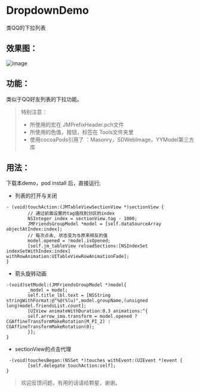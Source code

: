# DropdownDemo
 
类QQ的下拉列表
## 效果图：

![image](https://im4.ezgif.com/tmp/ezgif-4-f79dcea15024.gif)

## 功能：
类似于QQ好友列表的下拉功能。
> 特别注意：
> * 所使用的宏在 JMPrefixHeader.pch文件
> * 所使用的色值，按钮，标签在 Tools文件夹里
> * 使用cocoaPods引用了 ：Masonry，SDWebImage，YYModel第三方库

## 用法：
下载本demo，pod install 后，直接运行; 
* 列表的打开与关闭

```
- (void)touchAction:(JMTableViewSectionView *)sectionView {
        // 通过前面设置的tag值找到分区的index
        NSInteger index = sectionView.tag - 1000;
        JMFriendsGroupModel *model = [self.dataSourceArray objectAtIndex:index];
        // 每次点击, 状态变为与原来相反的值
        model.opened = !model.isOpened;
        [self.jm_tableView reloadSections:[NSIndexSet indexSetWithIndex:index]   withRowAnimation:UITableViewRowAnimationFade];
}
```
*  箭头旋转动画
```
-(void)setModel:(JMFriendsGroupModel *)model{
        _model = model;  
        self.title_lbl.text = [NSString stringWithFormat:@"%@(%lu)",model.groupName,(unsigned long)model.friendsList.count];       
        [UIView animateWithDuration:0.3 animations:^{        
        self.arrow_ima.transform = model.opened ? CGAffineTransformMakeRotation(M_PI_2) : CGAffineTransformMakeRotation(0);
        }];       
}
```
* sectionView的点击代理
```
 -(void)touchesBegan:(NSSet *)touches withEvent:(UIEvent *)event {
        [self.delegate touchAction:self];
}
```

> 欢迎反馈问题，有用的话请给颗星，谢谢。
